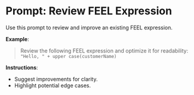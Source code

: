 # Prompt: Review FEEL Expression

Use this prompt to review and improve an existing FEEL expression.

**Example**:
> Review the following FEEL expression and optimize it for readability:
> `"Hello, " + upper case(customerName)`

**Instructions**:
- Suggest improvements for clarity.
- Highlight potential edge cases.
